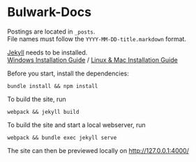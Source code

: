 # Bulwark-Docs

Postings are located in `_posts`.  
File names must follow the `YYYY-MM-DD-title.markdown` format.

[Jekyll](https://jekyllrb.com) needs to be installed.  
  [Windows Installation Guide](https://jekyllrb.com/docs/windows/) / [Linux & Mac Installation Guide](https://jekyllrb.com/docs/installation/)

Before you start, install the dependencies:
```
bundle install && npm install
```

To build the site, run
```
webpack && jekyll build
```

To build the site and start a local webserver, run
```
webpack && bundle exec jekyll serve
```

The site can then be previewed locally on http://127.0.0.1:4000/
